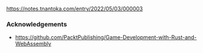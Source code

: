 https://notes.tnantoka.com/entry/2022/05/03/000003

### Acknowledgements

- https://github.com/PacktPublishing/Game-Development-with-Rust-and-WebAssembly

